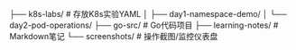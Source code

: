 ├── k8s-labs/       # 存放K8s实验YAML
│   ├── day1-namespace-demo/
│   └── day2-pod-operations/
├── go-src/         # Go代码项目
├── learning-notes/ # Markdown笔记
└── screenshots/    # 操作截图/监控仪表盘
